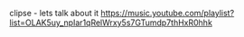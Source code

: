 clipse - lets talk about it
https://music.youtube.com/playlist?list=OLAK5uy_npIar1qRelWrxy5s7GTumdp7thHxR0hhk
